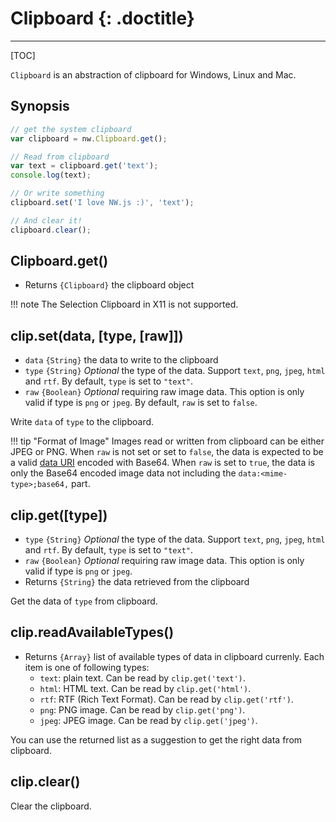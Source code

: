 # Clipboard {: .doctitle}

---

[TOC]

`Clipboard` is an abstraction of clipboard for Windows, Linux and Mac.

## Synopsis

```javascript
// get the system clipboard
var clipboard = nw.Clipboard.get();

// Read from clipboard
var text = clipboard.get('text');
console.log(text);

// Or write something
clipboard.set('I love NW.js :)', 'text');

// And clear it!
clipboard.clear();
```

## Clipboard.get()

* Returns `{Clipboard}` the clipboard object

!!! note
    The Selection Clipboard in X11 is not supported.

## clip.set(data, [type, [raw]])

* `data` `{String}` the data to write to the clipboard
* `type` `{String}` _Optional_ the type of the data. Support `text`, `png`, `jpeg`, `html` and `rtf`. By default, `type` is set to `"text"`.
* `raw`  `{Boolean}` _Optional_ requiring raw image data. This option is only valid if type is `png` or `jpeg`. By default, `raw` is set to `false`.

Write `data` of `type` to the clipboard.

!!! tip "Format of Image"
    Images read or written from clipboard can be either JPEG or PNG. When `raw` is not set or set to `false`, the data is expected to be a valid [data URI](https://developer.mozilla.org/en-US/docs/Web/HTTP/data_URIs) encoded with Base64. When `raw` is set to `true`, the data is only the Base64 encoded image data not including the `data:<mime-type>;base64,` part.

## clip.get([type])

* `type` `{String}` _Optional_ the type of the data. Support `text`, `png`, `jpeg`, `html` and `rtf`. By default, `type` is set to `"text"`.
* `raw`  `{Boolean}` _Optional_ requiring raw image data. This option is only valid if type is `png` or `jpeg`.
* Returns `{String}` the data retrieved from the clipboard

Get the data of `type` from clipboard.

## clip.readAvailableTypes()

* Returns `{Array}` list of available types of data in clipboard currenly. Each item is one of following types:
    - `text`: plain text. Can be read by `clip.get('text')`.
    - `html`: HTML text. Can be read by `clip.get('html')`.
    - `rtf`: RTF (Rich Text Format). Can be read by `clip.get('rtf')`.
    - `png`: PNG image. Can be read by `clip.get('png')`.
    - `jpeg`: JPEG image. Can be read by `clip.get('jpeg')`.

You can use the returned list as a suggestion to get the right data from clipboard.

## clip.clear()

Clear the clipboard.
